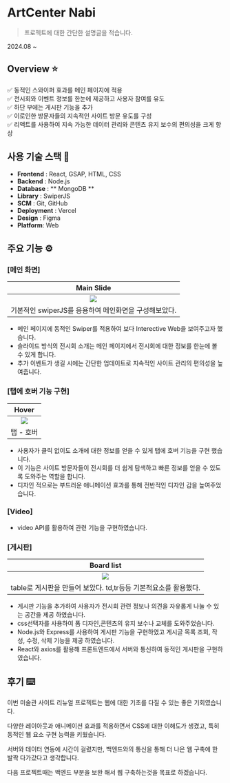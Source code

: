# ArtCenter Nabi

> 프로젝트에 대한 간단한 설명글을 적습니다.

2024.08 ~

## Overview ⭐️

✅ 동적인 스와이퍼 효과를 메인 페이지에 적용   
✅ 전시회와 이벤트 정보를 한눈에 제공하고 사용자 참여를 유도   
✅ 하단 부에는 게시판 기능을 추가   
✅ 이로인한 방문자들의 지속적인 사이트 방문 유도를 구성   
✅ 리액트를 사용하여 지속 가능한 데이터 관리와 콘텐츠 유지 보수의 편의성을 크게 향상   


## 사용 기술 스택 🔧

- **Frontend** : React, GSAP, HTML, CSS
- **Backend** : Node.js
- **Database** : ** MongoDB **
- **Library** : SwiperJS
- **SCM** : Git, GitHub
- **Deployment** : Vercel
- **Design** : Figma
- **Platform**: Web

    
## 주요 기능 ⚙️

### [메인 화면]

|Main Slide|
|:---:|
|<img src="images/Readme.image/main_slide.png" />|
|기본적인 swiperJS를 응용하여 메인화면을 구성해보았다.|   

- 메인 페이지에 동적인 Swiper를 적용하여 보다 Interective Web을 보여주고자 했습니다.
- 슬라이드 방식의 전시회 소개는 메인 페이지에서 전시회에 대한 정보를 한눈에 볼 수 있게 합니다.
- 추가 이벤트가 생길 시에는 간단한 업데이트로 지속적인 사이트 관리의 편의성을 높여줍니다.

### [탭에 호버 기능 구현]

|Hover|
|:---:|
|<img src="images/Readme.image/tab.png" />|
|탭 - 호버 |  

- 사용자가 클릭 없이도 소개에 대한 정보를 얻을 수 있게  탭에 호버 기능을 구현 했습니다.
- 이 기능은 사이트 방문자들이 전시회를 더 쉽게 탐색하고 빠른 정보를 얻을 수 있도록 도와주는 역할을 합니다.
- 디자인 적으로는 부드러운 애니메이션 효과를 통해 전반적인 디자인 감을 높여주었습니다.

### [Video]

- video API를 활용하여 관련 기능을 구현하였습니다.

### [게시판]

|Board list|
|:---:|
|<img src="images/Readme.image/board.png" />|
|table로 게시판을 만들어 보았다. td,tr등등 기본적요소를 활용했다.|

- 게시판 기능을 추가하여 사용자가 전시회 관련 정보나 의견을 자유롭게 나눌 수 있는 공간을 제공 하였습니다.
- css선택자를 사용하여 폼 디자인,콘텐츠의 유지 보수나 교체를 도와주었습니다.
- Node.js와 Express를 사용하여 게시판 기능을 구현하였고 게시글 목록 조회, 작성, 수정, 삭제 기능을 제공 하였습니다.
- React와 axios를 활용해 프론트엔드에서 서버와 통신하여 동적인 게시판을 구현하였습니다.

## 후기 ⌨️

이번 미술관 사이트 리뉴얼 프로젝트는 웹에 대한 기초를 다질 수 있는 좋은 기회였습니다.

다양한 레이아웃과 애니메이션 효과를 적용하면서 CSS에 대한 이해도가 생겼고, 특히 동적인 웹 요소 구현 능력을 키웠습니다.

서버와 데이터 연동에 시간이 걸렸지만, 백엔드와의 통신을 통해 더 나은 웹 구축에 한 발짝 다가갔다고 생각합니다.

다음 프로젝트때는 백엔드 부분을 보완 해서 웹 구축하는것을 목표로 하겠습니다.
